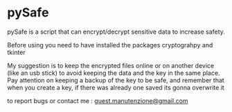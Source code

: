 # pySafe
pySafe is a script that can encrypt/decrypt sensitive data to increase safety.

Before using you need to have installed the packages cryptograhpy and tkinter 

My suggestion is to keep the encrypted files online or on another device (like an usb stick) to avoid keeping the data and the key in the same place.
Pay attention on keeping a backup of the key to be safe, and remember that when you create a key, if there was already one saved its gonna overwrite it



to report bugs or contact me : guest.manutenzione@gmail.com
